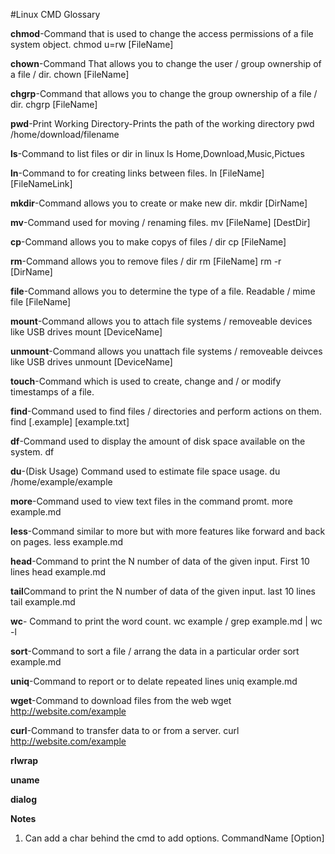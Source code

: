 #Linux CMD Glossary


**chmod**-Command that is used to change the access permissions of a file system object. 
chmod u=rw [FileName]


**chown**-Command That allows you to change the user / group ownership of a file / dir.
chown [FileName]

**chgrp**-Command that allows you to change the group ownership of a file / dir. 
chgrp [FileName]

**pwd**-Print Working Directory-Prints the path of the working directory
pwd
/home/download/filename

**ls**-Command to list files or dir in linux 
ls
Home,Download,Music,Pictues

**ln**-Command to for creating links between files. 
ln [FileName] [FileNameLink] 

**mkdir**-Command allows you to create or make new dir.
mkdir [DirName]

**mv**-Command used for moving / renaming files.
mv [FileName] [DestDir]

**cp**-Command allows you to make copys of files / dir 
cp [FileName]

**rm**-Command allows you to remove files / dir
rm [FileName]
rm -r [DirName]

**file**-Command allows you to determine the type of a file. Readable / mime
file [FileName]

**mount**-Command allows you to attach file systems / removeable devices like USB drives
mount [DeviceName]

**unmount**-Command allows you unattach file systems / removeable deivces like USB drives
unmount [DeviceName]

**touch**-Command which is used to create, change and / or modify timestamps of a file. 

**find**-Command used to find files / directories and perform actions on them. 
find [.example] [example.txt]

**df**-Command used to display the amount of disk space available on the system.
df

**du**-(Disk Usage) Command used to estimate file space usage. 
du /home/example/example

**more**-Command used to view text files in the command promt.
more example.md 

**less**-Command similar to more but with more features like forward and back on pages. 
less example.md

**head**-Command to print the N number of data of the given input. First 10 lines 
head example.md

**tail**Command to print the N number of data of the given input. last 10 lines 
tail example.md

**wc**- Command to print the word count. 
wc example / grep example.md | wc -l

**sort**-Command to sort a file / arrang the data in a particular order
sort example.md

**uniq**-Command to report or to delate repeated lines
uniq example.md

**wget**-Command to download files from the web 
wget http://website.com/example

**curl**-Command to transfer data to or from a server. 
curl http://website.com/example

**rlwrap**

**uname**

**dialog**











****Notes****
1. Can add a char behind the cmd to add options.
CommandName [Option] 
